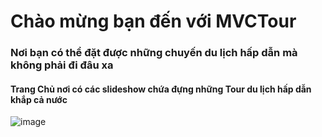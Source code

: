 # Chào mừng bạn đến với MVCTour
### Nơi bạn có thể đặt được những chuyến du lịch hấp dẫn mà không phải đi đâu xa
#### Trang Chủ nơi có các slideshow chứa đựng những Tour du lịch hấp dẫn khắp cả nước
![image](https://user-images.githubusercontent.com/102577671/169762852-f8ba216e-29e2-4f95-8fc0-df62d783c26a.png)
